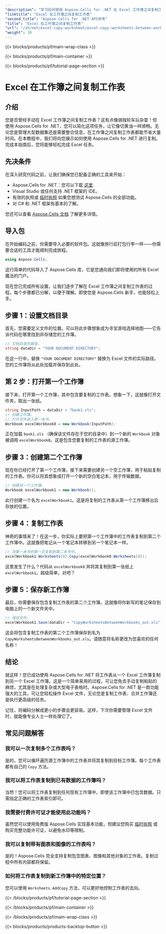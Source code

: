 ```yaml
---
"description": "学习如何使用 Aspose.Cells for .NET 在 Excel 工作簿之间复制工作表。本指南包含代码示例，旨在简化您的电子表格管理。"
"linktitle": "Excel 在工作簿之间复制工作表"
"second_title": "Aspose.Cells for .NET API参考"
"title": "Excel 在工作簿之间复制工作表"
"url": "/zh/net/excel-copy-worksheet/excel-copy-worksheets-between-workbooks/"
"weight": 30
---
```


{{< blocks/products/pf/main-wrap-class >}}

{{< blocks/products/pf/main-container >}}

{{< blocks/products/pf/tutorial-page-section >}}

# Excel 在工作簿之间复制工作表

## 介绍

您是否曾经手动在 Excel 工作簿之间复制工作表？这有点像骑独轮车玩杂耍！但使用 Aspose.Cells for .NET，您可以简化这项任务，让它像切黄油一样顺畅。无论您是管理大型数据集还是需要整合信息，在工作簿之间复制工作表都能节省大量时间。在本教程中，我们将向您展示如何使用 Aspose.Cells for .NET 进行复制。完成本指南后，您将能够轻松完成 Excel 任务。

## 先决条件

在深入研究代码之前，让我们确保您已配备正确的工具来开始：

- Aspose.Cells for .NET：您可以下载 [这里](https://releases。aspose.com/cells/net/).
- Visual Studio 或任何支持 .NET 框架的 IDE。
- 有效的执照或 [临时执照](https://purchase.aspose.com/temporary-license/) 如果您想测试 Aspose.Cells 的全部功能。
- 对 C# 和 .NET 框架有基本的了解。

您还可以查看 [Aspose.Cells 文档](https://reference.aspose.com/cells/net/) 了解更多详情。

## 导入包

在开始编码之前，你需要导入必要的软件包。这就像旅行前打包行李一样——你需要合适的工具才能顺利完成旅程。

```csharp
using Aspose.Cells;
```

这行简单的代码导入了 Aspose.Cells 库，它是您通向我们即将使用的所有 Excel 魔法的门户。


现在您已完成所有设置，让我们逐步了解在 Excel 工作簿之间复制工作表的过程。每个步骤都已分解，以便于理解。即使您是 Aspose.Cells 新手，也能轻松上手。

## 步骤 1：设置文档目录

首先，您需要定义文件的位置。可以将此步骤想象成为寻宝游戏选择地图——它告诉代码在哪里找到并存储您的工作簿。

```csharp
// 文档目录的路径。
string dataDir = "YOUR DOCUMENT DIRECTORY";
```

在这一行中，替换 `"YOUR DOCUMENT DIRECTORY"` 替换为 Excel 文件的实际路径。您的工作簿将从此处加载并保存到此处。

## 第 2 步：打开第一个工作簿

接下来，打开第一个工作簿，其中包含要复制的工作表。想象一下，这就像打开文件夹，取出一张纸。

```csharp
string InputPath = dataDir + "book1.xls";
// 创建工作簿。
// 打开文件进入第一本书。
Workbook excelWorkbook0 = new Workbook(InputPath);
```

正在加载 `book1.xls` （确保该文件存在于您的目录中）到一个新的 `Workbook` 对象被调用 `excelWorkbook0`。这是包含您要复制的工作表的源工作簿。

## 步骤 3：创建第二个工作簿

现在你已经打开了第一个工作簿，接下来需要创建另一个空工作簿，用于粘贴复制的工作表。你可以将其想象成打开一个新的空白笔记本，用于传输数据。

```csharp
// 创建另一个工作簿。
Workbook excelWorkbook1 = new Workbook();
```

此行创建一个名为 `excelWorkbook1`。这是将复制的工作表从第一个工作簿移出后存放的位置。

## 步骤 4：复制工作表

神奇的事情来了！在这一步，你实际上要把第一个工作簿中的工作表复制到第二个工作簿中。这就像把笔记从一个笔记本转移到另一个笔记本一样。

```csharp
// 将第一本书的第一页复制到第二本书中。
excelWorkbook1.Worksheets[0].Copy(excelWorkbook0.Worksheets[0]);
```

这里发生了什么？代码从 `excelWorkbook0` 并将其复制到第一张纸上 `excelWorkbook1`。超级简单，对吧？

## 步骤 5：保存新工作簿

最后，你需要保存包含复制工作表的第二个工作簿。这就像将你新写的笔记保存到电脑上的一个新文件夹中。

```csharp
// 保存文件。
excelWorkbook1.Save(dataDir + "CopyWorksheetsBetweenWorkbooks_out.xls");
```

这会将包含复制工作表的第二个工作簿保存到名为 `CopyWorksheetsBetweenWorkbooks_out.xls`。请随意将名称更改为您喜欢的任何名称！

## 结论

就这样！您已成功使用 Aspose.Cells for .NET 将工作表从一个 Excel 工作簿复制到另一个 Excel 工作簿。这是一个简单易用的过程，可让您免去手动复制粘贴的麻烦，尤其是在处理复杂或大型电子表格时。Aspose.Cells for .NET 是一款功能强大的工具，可让您轻松操作 Excel 文件，无论您是复制工作表、合并工作簿还是执行更高级的任务。

记住，将编码分解成更小的步骤会更容易。这样，下次你需要管理 Excel 文件时，就能像专业人士一样处理它了。

## 常见问题解答

### 我可以一次复制多个工作表吗？

是的，您可以循环遍历源工作簿中的工作表并将其复制到目标工作簿。每个工作表都有自己的 `Copy` 方法。

### 我可以将工作表复制到已有数据的工作簿吗？

当然！您可以将工作表复制到任何现有工作簿中，即使该工作簿中已包含数据。只需指定正确的工作表索引即可。

### 我需要付费许可证才能使用此功能吗？

虽然您可以使用免费版 Aspose.Cells 实现基本功能，但建议您购买 [临时执照](https://purchase.aspose.com/temporary-license/) 或购买完整功能许可证，以避免水印等限制。

### 我可以复制带有图表和图像的工作表吗？

是的！Aspose.Cells 完全支持复制包含图表、图像和其他对象的工作表。复制过程中所有内容都将保留。

### 如何将工作表复制到新工作簿中的特定位置？

您可以使用 `Worksheets.AddCopy` 方法，可以更好地控制工作表的去向。

{{< /blocks/products/pf/tutorial-page-section >}}

{{< /blocks/products/pf/main-container >}}

{{< /blocks/products/pf/main-wrap-class >}}

{{< blocks/products/products-backtop-button >}}
